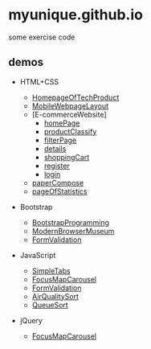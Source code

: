 # myunique.github.io


some exercise code


## demos

 + HTML+CSS
     * [HomepageOfTechProduct](https://myunique.github.io/ife/xiaowei/task7)
     * [MobileWebpageLayout](https://myunique.github.io/ife/xiaowei/task11)
     * [E-commerceWebsite]
       * [homePage](https://myunique.github.io/mooc/E-commerceWebsite/index.html)
       * [productClassify](https://myunique.github.io/mooc/E-commerceWebsite/productClassify.html)
       * [filterPage](https://myunique.github.io/mooc/E-commerceWebsite/filterPage.html)
       * [details](https://myunique.github.io/mooc/E-commerceWebsite/details.html)
       * [shoppingCart](https://myunique.github.io/mooc/E-commerceWebsite/shoppingCart.html)
       * [register](https://myunique.github.io/mooc/E-commerceWebsite/register.html)
       * [login](https://myunique.github.io/mooc/E-commerceWebsite/login.html)
     * [paperCompose](https://myunique.github.io/ife/xiaowei/task6)
     * [pageOfStatistics](https://myunique.github.io/ife/xiaowei/task9)

 + Bootstrap
     * [BootstrapProgramming](https://myunique.github.io/mooc/BootstrapProgramming)
     * [ModernBrowserMuseum](https://myunique.github.io/mooc/ModernBrowserMuseum)
     * [FormValidation](https://myunique.github.io/ife/yaoyao/task2/Bootstrap-index.html)

 + JavaScript
     * [SimpleTabs](https://myunique.github.io/mooc/simpleTabs)
     * [FocusMapCarousel](https://myunique.github.io/mooc/focusMapCarousel/index.html)
     * [FormValidation](https://myunique.github.io/ife/yaoyao/task2/index.html)
     * [AirQualitySort](https://myunique.github.io/ife/binbin/task3)
     * [QueueSort](https://myunique.github.io/ife/binbin/task5)

 + jQuery
     * [FocusMapCarousel](https://myunique.github.io/mooc/focusMapCarousel/index-jq.html)
